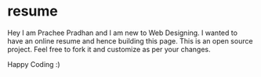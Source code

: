 # resume
Hey I am Prachee Pradhan and I am new to Web Designing.
I wanted to have an online resume and hence building this page.
This is an open source project. Feel free to fork it and customize as per your changes.

Happy Coding :)
